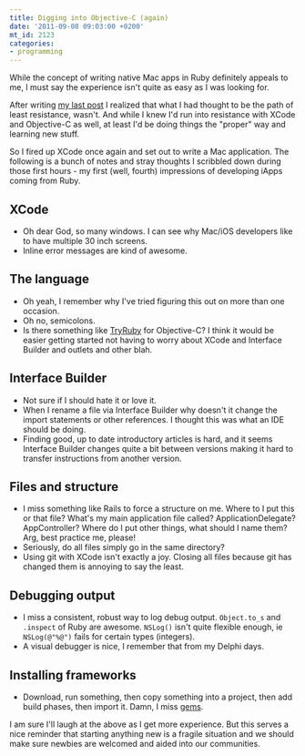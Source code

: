 ```yaml
---
title: Digging into Objective-C (again)
date: '2011-09-08 09:03:00 +0200'
mt_id: 2123
categories:
- programming
---
```

While the concept of writing native Mac apps in Ruby definitely appeals to me, I must say the experience isn't quite as easy as I was looking for.

After writing [my last post](https://mentalized.net/journal/2011/08/15/running-macruby-and-hotcocoa-on-snow-leopard/) I realized that what I had thought to be the path of least resistance, wasn't. And while I knew I'd run into resistance with XCode and Objective-C as well, at least I'd be doing things the "proper" way and learning new stuff.

So I fired up XCode once again and set out to write a Mac application. The following is a bunch of notes and stray thoughts I scribbled down during those first hours - my first (well, fourth) impressions of developing iApps coming from Ruby.


<!--more-->

## XCode

* Oh dear God, so many windows. I can see why Mac/iOS developers like to have multiple 30 inch screens.
* Inline error messages are kind of awesome.

## The language

* Oh yeah, I remember why I've tried figuring this out on more than one occasion.
* Oh no, semicolons.
* Is there something like [TryRuby](http://tryruby.org/) for Objective-C? I think it would be easier getting started not having to worry about XCode and Interface Builder and outlets and other blah.

## Interface Builder

* Not sure if I should hate it or love it.
* When I rename a file via Interface Builder why doesn't it change the import statements or other references. I thought this was what an IDE should be doing.
* Finding good, up to date introductory articles is hard, and it seems Interface Builder changes quite a bit between versions making it hard to transfer instructions from another version.

## Files and structure

* I miss something like Rails to force a structure on me. Where to I put this or that file? What's my main application file called? ApplicationDelegate? AppController? Where do I put other things, what should I name them? Arg, best practice me, please!
* Seriously, do all files simply go in the same directory?
* Using git with XCode isn't exactly a joy. Closing all files because git has changed them is annoying to say the least.

## Debugging output

* I miss a consistent, robust way to log debug output. `Object.to_s` and `.inspect` of Ruby are awesome. `NSLog()` isn't quite flexible enough, ie `NSLog(@"%@")` fails for certain types (integers).
* A visual debugger is nice, I remember that from my Delphi days.

## Installing frameworks

* Download, run something, then copy something into a project, then add build phases, then import it. Damn, I miss [gems](http://rubygems.org).

I am sure I'll laugh at the above as I get more experience. But this serves a nice reminder that starting anything new is a fragile situation and we should make sure newbies are welcomed and aided into our communities.
